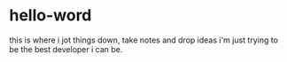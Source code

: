 # hello-word
this is where i jot things down, take notes and drop ideas
i'm just trying to be the best developer i can be.
